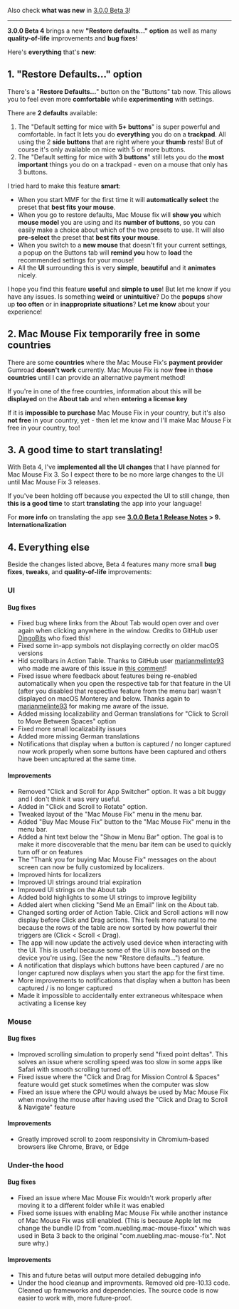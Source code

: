 Also check **what was new** in [3.0.0 Beta 3](https://github.com/noah-nuebling/mac-mouse-fix/releases/tag/3.0.0-Beta-3)!

---

**3.0.0 Beta 4** brings a new **"Restore defaults..." option** as well as many **quality-of-life** improvements and **bug fixes**!

Here's **everything** that's **new**:

## 1. "Restore Defaults..." option

There's a "**Restore Defaults...**" button on the "Buttons" tab now. 
This allows you to feel even more **comfortable** while **experimenting** with settings.

There are **2 defaults** available: 

1. The "Default setting for  mice with **5+ buttons**" is super powerful and comfortable. In fact It lets you do **everything** you do on a **trackpad**. All using the 2 **side buttons** that are right where your **thumb** rests! But of course it's only available on mice with 5 or more buttons.
2. The "Default setting for mice with **3 buttons**" still lets you do the **most important** things you do on a trackpad - even on a mouse that only has 3 buttons.

I tried hard to make this feature **smart**:

- When you start MMF for the first time it will **automatically select** the preset that **best fits your mouse**.
- When you go to restore defaults, Mac Mouse fix will **show you** which **mouse model** you are using and its **number of buttons**, so you can easily make a choice about which of the two presets to use. It will also **pre-select** the preset that **best fits your mouse**.
- When you switch to a **new mouse** that doesn't fit your current settings, a popup on the Buttons tab will **remind you** how to **load** the recommended settings for your mouse!
- All the **UI** surrounding this is very **simple**, **beautiful** and it **animates** nicely.

I hope you find this feature **useful** and **simple to use**! But let me know if you have any issues. 
Is something **weird** or **unintuitive**? Do the **popups** show up **too often** or in **inappropriate situations**? **Let me know** about your experience!

## 2. Mac Mouse Fix temporarily free in some countries 

There are some **countries** where the Mac Mouse Fix's **payment provider** Gumroad **doesn't work** currently. 
Mac Mouse Fix is now **free** in **those countries** until I can provide an alternative payment method!

If you're in one of the free countries, information about this will be **displayed** on the **About tab** and when **entering a license key**

If it is **impossible to purchase** Mac Mouse Fix in your country, but it's also **not free** in your country, yet - then let me know and I'll make Mac Mouse Fix free in your country, too!

## 3. A good time to start translating!

With Beta 4, I've **implemented all the UI changes** that I have planned for Mac Mouse Fix 3. So I expect there to be no more large changes to the UI until Mac Mouse Fix 3 releases.

If you've been holding off because you expected the UI to still change, then **this is a good time** to start **translating** the app into your language!

For **more info** on translating the app see **[3.0.0 Beta 1 Release Notes](https://github.com/noah-nuebling/mac-mouse-fix/releases/tag/3.0.0-Beta-1.1) > 9. Internationalization**

## 4. Everything else

Beside the changes listed above, Beta 4 features many more small **bug fixes**, **tweaks**, and **quality-of-life** improvements:

### UI

#### Bug fixes

- Fixed bug where links from the About Tab would open over and over again when clicking anywhere in the window. Credits to GitHub user [DingoBits](https://github.com/DingoBits) who fixed this!
- Fixed some in-app symbols not displaying correctly on older macOS versions
- Hid scrollbars in Action Table. Thanks to GitHub user [marianmelinte93](https://github.com/marianmelinte93) who made me aware of this issue in [this comment](https://github.com/noah-nuebling/mac-mouse-fix/discussions/366#discussioncomment-3728994)!
- Fixed issue where feedback about features being re-enabled automatically when you open the respective tab for that feature in the UI (after you disabled that respective feature from the menu bar) wasn't displayed on macOS Monterey and below. Thanks again to  [marianmelinte93](https://github.com/marianmelinte93) for making me aware of the issue.
- Added missing localizability and German translations for "Click to Scroll to Move Between Spaces" option
- Fixed more small localizability issues
- Added more missing German translations
- Notifications that display when a button is captured / no longer captured now work properly when some buttons have been captured and others have been uncaptured at the same time.

#### Improvements

- Removed "Click and Scroll for App Switcher" option. It was a bit buggy and I don't think it was very useful.
- Added in "Click and Scroll to Rotate" option.
- Tweaked layout of the "Mac Mouse Fix" menu in the menu bar. 
- Added "Buy Mac Mouse Fix" button to the "Mac Mouse Fix" menu in the menu bar.
- Added a hint text below the "Show in Menu Bar" option. The goal is to make it more discoverable that the menu bar item can be used to quickly turn off or on features
- The "Thank you for buying Mac Mouse Fix" messages on the about screen can now be fully customized by localizers.
- Improved hints for localizers
- Improved UI strings around trial expiration
- Improved UI strings on the About tab
- Added bold highlights to some UI strings to improve legibility
- Added alert when clicking "Send Me an Email" link on the About tab.
- Changed sorting order of Action Table. Click and Scroll actions will now display before Click and Drag actions. This feels more natural to me because the rows of the table are now sorted by how powerful their triggers are (Click < Scroll < Drag).
- The app will now update the actively used device when interacting with the UI. This is useful because some of the UI is now based on the device you're using. (See the new "Restore defaults...") feature.
- A notification that displays which buttons have been captured / are no longer captured now displays when you start the app for the first time. 
- More improvements to notifications that display when a button has been captured / is no longer captured
- Made it impossible to accidentally enter extraneous whitespace when activating a license key

### Mouse

#### Bug fixes

- Improved scrolling simulation to properly send "fixed point deltas". This solves an issue where scrolling speed was too slow in some apps like Safari with smooth scrolling turned off.
- Fixed issue where the "Click and Drag for Mission Control & Spaces" feature would get stuck sometimes when the computer was slow
- Fixed an issue where the CPU would always be used by Mac Mouse Fix when moving the mouse after having used the "Click and Drag to Scroll & Navigate" feature

#### Improvements

- Greatly improved scroll to zoom responsivity in Chromium-based browsers like Chrome, Brave, or Edge

### Under-the hood 

#### Bug fixes

- Fixed an issue where Mac Mouse Fix wouldn't work properly after moving it to a different folder while it was enabled
- Fixed some issues with enabling Mac Mouse Fix while another instance of Mac Mouse Fix was still enabled. (This is because Apple let me change the bundle ID from "com.nuebling.mac-mouse-fixxx" which was used in Beta 3 back to the original "com.nuebling.mac-mouse-fix". Not sure why.)

#### Improvements

- This and future betas will output more detailed debugging info
- Under the hood cleanup and improvments. Removed old pre-10.13 code. Cleaned up frameworks and dependencies. The source code is now easier to work with, more future-proof.